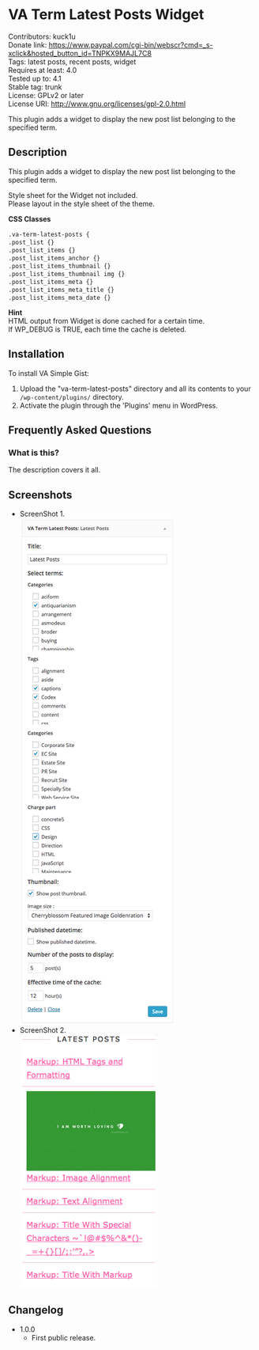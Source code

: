 VA Term Latest Posts Widget
==============================
Contributors: kuck1u  
Donate link: https://www.paypal.com/cgi-bin/webscr?cmd=_s-xclick&hosted_button_id=TNPKX9MAJL7C8  
Tags: latest posts, recent posts, widget  
Requires at least: 4.0  
Tested up to: 4.1  
Stable tag: trunk  
License: GPLv2 or later  
License URI: http://www.gnu.org/licenses/gpl-2.0.html  

This plugin adds a widget to display the new post list belonging to the specified term.

## Description

This plugin adds a widget to display the new post list belonging to the specified term.

Style sheet for the Widget not included.  
Please layout in the style sheet of the theme.

**CSS Classes**  
```
.va-term-latest-posts {
.post_list {}
.post_list_items {}
.post_list_items_anchor {}
.post_list_items_thumbnail {}
.post_list_items_thumbnail img {}
.post_list_items_meta {}
.post_list_items_meta_title {}
.post_list_items_meta_date {}
```

**Hint**  
HTML output from Widget is done cached for a certain time.  
If WP_DEBUG is TRUE, each time the cache is deleted.

## Installation

To install VA Simple Gist:

1. Upload the "va-term-latest-posts" directory and all its contents to your `/wp-content/plugins/` directory.
2. Activate the plugin through the 'Plugins' menu in WordPress.

## Frequently Asked Questions

### What is this?

The description covers it all.

## Screenshots

* ScreenShot 1.  
![ScreenShot](./screenshot-1.png)
* ScreenShot 2.  
![ScreenShot](./screenshot-2.png)

## Changelog

* 1.0.0
    * First public release.
